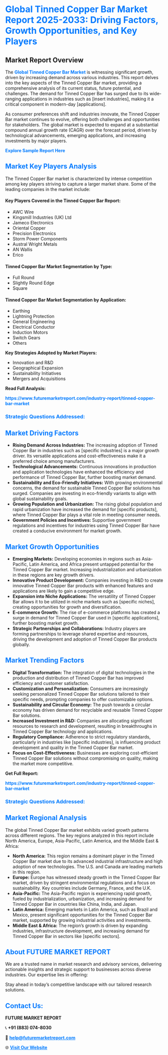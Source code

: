 <h1 style="color: #007BFF;">Global Tinned Copper Bar Market Report 2025-2033: Driving Factors, Growth Opportunities, and Key Players</h1>

<section id="overview">
<h2>Market Report Overview</h2>
<p>The <a href="https://www.futuremarketreport.com/industry-report/tinned-copper-bar-market" style="color: #007BFF; text-decoration: none;"><strong>Global Tinned Copper Bar Market</strong></a> is witnessing significant growth, driven by increasing demand across various industries. This report delves into the key aspects of the Tinned Copper Bar market, providing a comprehensive analysis of its current status, future potential, and challenges. The demand for Tinned Copper Bar has surged due to its wide-ranging applications in industries such as [insert industries], making it a critical component in modern-day [applications].</p>
<p>As consumer preferences shift and industries innovate, the Tinned Copper Bar market continues to evolve, offering both challenges and opportunities for stakeholders. The global market is expected to expand at a substantial compound annual growth rate (CAGR) over the forecast period, driven by technological advancements, emerging applications, and increasing investments by major players.</p>
</section>

<section id="overview">
<p><a href="https://www.futuremarketreport.com/request-sample/reportId=56106" style="color: #007BFF; text-decoration: none;"><strong>Explore Sample Report Here</strong></a></p>
</section>

<section id="key-players">
<h2 style="color: #007BFF;">Market Key Players Analysis</h2>
<p>The Tinned Copper Bar market is characterized by intense competition among key players striving to capture a larger market share. Some of the leading companies in the market include:</p>
<h4>Key Players Covered in the Tinned Copper Bar Report:</h4>
<ul><li>AWC Wire</li><li>Kingsmill Industries (UK) Ltd</li><li>Jameco Electronics</li><li>Oriental Copper</li><li>Precision Electronics</li><li>Storm Power Components</li><li>Austral Wright Metals</li><li>AN Wallis</li><li>Erico</li></ul>
<h4>Tinned Copper Bar Market Segmentation by Type:</h4>
<ul><li>Full Round</li><li>Slightly Round Edge</li><li>Square</li></ul>

<h4>Tinned Copper Bar Market Segmentation by Application:</h4>
<ul><li>Earthing</li><li>Lightning Protection</li><li>General Engineering</li><li>Electrical Conductor</li><li>Induction Motors</li><li>Switch Gears</li><li>Others</li></ul>
<p><strong>Key Strategies Adopted by Market Players:</strong></p>
<ul>
<li>Innovation and R&D</li>
<li>Geographical Expansion</li>
<li>Sustainability Initiatives</li>
<li>Mergers and Acquisitions</li>
</ul>
</section>

<section>
<p><strong>Read Full Analysis: </strong></p><a href="https://www.futuremarketreport.com/industry-report/tinned-copper-bar-market" style="color: #007BFF; text-decoration: none;"><strong>https://www.futuremarketreport.com/industry-report/tinned-copper-bar-market</strong></a>
<h3 style="color: #007BFF;">Strategic Questions Addressed:</h3>
</section>

<section id="driving-factors">
<h2 style="color: #007BFF;">Market Driving Factors</h2>
<ul>
<li><strong>Rising Demand Across Industries:</strong> The increasing adoption of Tinned Copper Bar in industries such as [specific industries] is a major growth driver. Its versatile applications and cost-effectiveness make it a preferred choice among manufacturers.</li>
<li><strong>Technological Advancements:</strong> Continuous innovations in production and application technologies have enhanced the efficiency and performance of Tinned Copper Bar, further boosting market demand.</li>
<li><strong>Sustainability and Eco-Friendly Initiatives:</strong> With growing environmental concerns, the demand for sustainable Tinned Copper Bar solutions has surged. Companies are investing in eco-friendly variants to align with global sustainability goals.</li>
<li><strong>Growing Population and Urbanization:</strong> The rising global population and rapid urbanization have increased the demand for [specific products], where Tinned Copper Bar plays a vital role in meeting consumer needs.</li>
<li><strong>Government Policies and Incentives:</strong> Supportive government regulations and incentives for industries using Tinned Copper Bar have created a conducive environment for market growth.</li>
</ul>
</section>

<section id="growth-opportunities">
<h2 style="color: #007BFF;">Market Growth Opportunities</h2>
<ul>
<li><strong>Emerging Markets:</strong> Developing economies in regions such as Asia-Pacific, Latin America, and Africa present untapped potential for the Tinned Copper Bar market. Increasing industrialization and urbanization in these regions are key growth drivers.</li>
<li><strong>Innovative Product Development:</strong> Companies investing in R&D to create innovative Tinned Copper Bar products with enhanced features and applications are likely to gain a competitive edge.</li>
<li><strong>Expansion into Niche Applications:</strong> The versatility of Tinned Copper Bar allows it to be utilized in niche markets such as [specific niches], creating opportunities for growth and diversification.</li>
<li><strong>E-commerce Growth:</strong> The rise of e-commerce platforms has created a surge in demand for Tinned Copper Bar used in [specific applications], further boosting market growth.</li>
<li><strong>Strategic Partnerships and Collaborations:</strong> Industry players are forming partnerships to leverage shared expertise and resources, driving the development and adoption of Tinned Copper Bar products globally.</li>
</ul>
</section>

<section id="trending-factors">
<h2 style="color: #007BFF;">Market Trending Factors</h2>
<ul>
<li><strong>Digital Transformation:</strong> The integration of digital technologies in the production and distribution of Tinned Copper Bar has improved efficiency and customer satisfaction.</li>
<li><strong>Customization and Personalization:</strong> Consumers are increasingly seeking personalized Tinned Copper Bar solutions tailored to their specific needs, prompting companies to offer customizable options.</li>
<li><strong>Sustainability and Circular Economy:</strong> The push towards a circular economy has driven demand for recyclable and reusable Tinned Copper Bar solutions.</li>
<li><strong>Increased Investment in R&D:</strong> Companies are allocating significant resources to research and development, resulting in breakthroughs in Tinned Copper Bar technology and applications.</li>
<li><strong>Regulatory Compliance:</strong> Adherence to strict regulatory standards, particularly in industries like [specific industries], is influencing product development and quality in the Tinned Copper Bar market.</li>
<li><strong>Focus on Cost-Effectiveness:</strong> Businesses are exploring cost-efficient Tinned Copper Bar solutions without compromising on quality, making the market more competitive.</li>
</ul>
</section>

<section>
<p><strong>Get Full Report: </strong></p><a href="https://www.futuremarketreport.com/industry-report/tinned-copper-bar-market" style="color: #007BFF; text-decoration: none;"><strong>https://www.futuremarketreport.com/industry-report/tinned-copper-bar-market</strong></a>
<h3 style="color: #007BFF;">Strategic Questions Addressed:</h3>
</section>


<section id="regional-analysis">
<h2 style="color: #007BFF;">Market Regional Analysis</h2>
<p>The global Tinned Copper Bar market exhibits varied growth patterns across different regions. The key regions analyzed in this report include North America, Europe, Asia-Pacific, Latin America, and the Middle East & Africa:</p>
<ul>
<li><strong>North America:</strong> This region remains a dominant player in the Tinned Copper Bar market due to its advanced industrial infrastructure and high adoption of new technologies. The U.S. and Canada are leading markets in this region.</li>
<li><strong>Europe:</strong> Europe has witnessed steady growth in the Tinned Copper Bar market, driven by stringent environmental regulations and a focus on sustainability. Key countries include Germany, France, and the U.K.</li>
<li><strong>Asia-Pacific:</strong> The Asia-Pacific region is experiencing rapid growth, fueled by industrialization, urbanization, and increasing demand for Tinned Copper Bar in countries like China, India, and Japan.</li>
<li><strong>Latin America:</strong> Emerging markets in Latin America, such as Brazil and Mexico, present significant opportunities for the Tinned Copper Bar market, supported by growing industrial activities and investments.</li>
<li><strong>Middle East & Africa:</strong> The region’s growth is driven by expanding industries, infrastructure development, and increasing demand for Tinned Copper Bar in sectors like [specific sectors].</li>
</ul>
</section>

<footer>
<h2 style="color: #007BFF;">About FUTURE MARKET REPORT</h2>
<p>We are a trusted name in market research and advisory services, delivering actionable insights and strategic support to businesses across diverse industries. Our expertise lies in offering:</p>

<p>Stay ahead in today’s competitive landscape with our tailored research solutions.</p>

<h2 style="color: #007BFF;">Contact Us:</h2>
<p><strong>FUTURE MARKET REPORT</strong></p>
<p>📞 <strong>+91 (883) 074-8030</strong></p>
<p>📧 <strong><a href="mailto:help@futuremarketreport.com" style="color: #007BFF;">help@futuremarketreport.com</a></strong></p>
<p>🌐 <strong><a href="https://www.futuremarketreport.com/" style="color: #007BFF;">Visit Our Website</a></strong></p>
</footer>